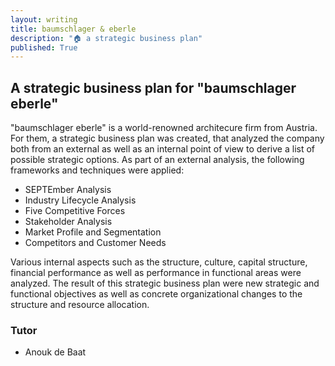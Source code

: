 ```yaml
---
layout: writing
title: baumschlager & eberle
description: "🏠 a strategic business plan"
published: True
---
```


## A strategic business plan for "baumschlager eberle"

"baumschlager eberle" is a world-renowned architecure firm from Austria. For them, a strategic business plan was created, that analyzed the company both from an external as well as an internal point of view to derive a list of possible strategic options. As part of an external analysis, the following frameworks and techniques were applied:
- SEPTEmber Analysis
- Industry Lifecycle Analysis
- Five Competitive Forces
- Stakeholder Analysis
- Market Profile and Segmentation
- Competitors and Customer Needs

Various internal aspects such as the structure, culture, capital structure, financial performance as well as performance in functional areas were analyzed. The result of this strategic business plan were new strategic and functional objectives as well as concrete organizational changes to the structure and resource allocation.

### Tutor

- Anouk de Baat